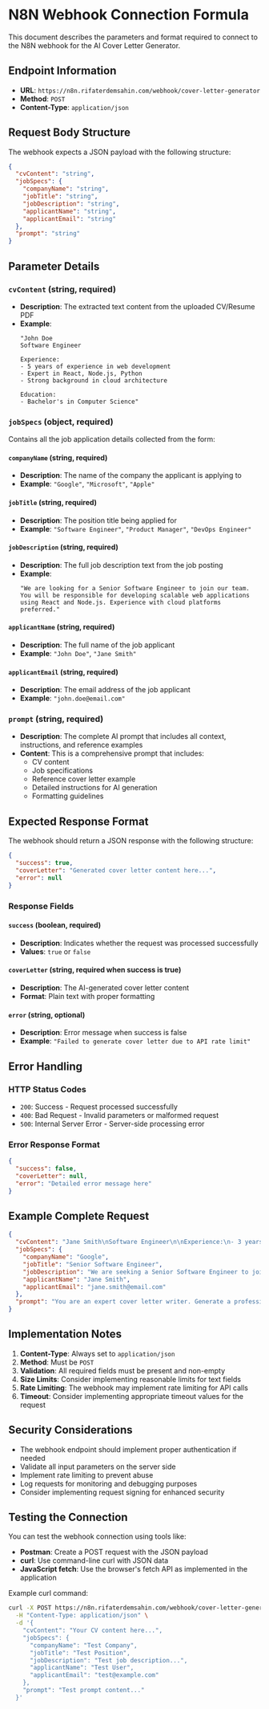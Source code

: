 # N8N Webhook Connection Formula

This document describes the parameters and format required to connect to the N8N webhook for the AI Cover Letter Generator.

## Endpoint Information

- **URL**: `https://n8n.rifaterdemsahin.com/webhook/cover-letter-generator`
- **Method**: `POST`
- **Content-Type**: `application/json`

## Request Body Structure

The webhook expects a JSON payload with the following structure:

```json
{
  "cvContent": "string",
  "jobSpecs": {
    "companyName": "string",
    "jobTitle": "string", 
    "jobDescription": "string",
    "applicantName": "string",
    "applicantEmail": "string"
  },
  "prompt": "string"
}
```

## Parameter Details

### `cvContent` (string, required)
- **Description**: The extracted text content from the uploaded CV/Resume PDF
- **Example**: 
  ```
  "John Doe
  Software Engineer
  
  Experience:
  - 5 years of experience in web development
  - Expert in React, Node.js, Python
  - Strong background in cloud architecture
  
  Education:
  - Bachelor's in Computer Science"
  ```

### `jobSpecs` (object, required)
Contains all the job application details collected from the form:

#### `companyName` (string, required)
- **Description**: The name of the company the applicant is applying to
- **Example**: `"Google"`, `"Microsoft"`, `"Apple"`

#### `jobTitle` (string, required)
- **Description**: The position title being applied for
- **Example**: `"Software Engineer"`, `"Product Manager"`, `"DevOps Engineer"`

#### `jobDescription` (string, required)
- **Description**: The full job description text from the job posting
- **Example**: 
  ```
  "We are looking for a Senior Software Engineer to join our team. 
  You will be responsible for developing scalable web applications 
  using React and Node.js. Experience with cloud platforms preferred."
  ```

#### `applicantName` (string, required)
- **Description**: The full name of the job applicant
- **Example**: `"John Doe"`, `"Jane Smith"`

#### `applicantEmail` (string, required)
- **Description**: The email address of the job applicant
- **Example**: `"john.doe@email.com"`

### `prompt` (string, required)
- **Description**: The complete AI prompt that includes all context, instructions, and reference examples
- **Content**: This is a comprehensive prompt that includes:
  - CV content
  - Job specifications
  - Reference cover letter example
  - Detailed instructions for AI generation
  - Formatting guidelines

## Expected Response Format

The webhook should return a JSON response with the following structure:

```json
{
  "success": true,
  "coverLetter": "Generated cover letter content here...",
  "error": null
}
```

### Response Fields

#### `success` (boolean, required)
- **Description**: Indicates whether the request was processed successfully
- **Values**: `true` or `false`

#### `coverLetter` (string, required when success is true)
- **Description**: The AI-generated cover letter content
- **Format**: Plain text with proper formatting

#### `error` (string, optional)
- **Description**: Error message when success is false
- **Example**: `"Failed to generate cover letter due to API rate limit"`

## Error Handling

### HTTP Status Codes
- `200`: Success - Request processed successfully
- `400`: Bad Request - Invalid parameters or malformed request
- `500`: Internal Server Error - Server-side processing error

### Error Response Format
```json
{
  "success": false,
  "coverLetter": null,
  "error": "Detailed error message here"
}
```

## Example Complete Request

```json
{
  "cvContent": "Jane Smith\nSoftware Engineer\n\nExperience:\n- 3 years full-stack development\n- React, Node.js, PostgreSQL\n- AWS cloud experience\n\nEducation:\n- BS Computer Science, MIT",
  "jobSpecs": {
    "companyName": "Google",
    "jobTitle": "Senior Software Engineer",
    "jobDescription": "We are seeking a Senior Software Engineer to join our team. You will work on large-scale distributed systems, collaborate with cross-functional teams, and contribute to Google's core products. Requirements: 5+ years experience, strong programming skills, cloud experience preferred.",
    "applicantName": "Jane Smith",
    "applicantEmail": "jane.smith@email.com"
  },
  "prompt": "You are an expert cover letter writer. Generate a professional, personalized cover letter based on the following information:\n\nCANDIDATE CV:\nJane Smith\nSoftware Engineer\n\nExperience:\n- 3 years full-stack development\n- React, Node.js, PostgreSQL\n- AWS cloud experience\n\nEducation:\n- BS Computer Science, MIT\n\nJOB APPLICATION DETAILS:\n- Company: Google\n- Position: Senior Software Engineer\n- Job Description: We are seeking a Senior Software Engineer...\n- Applicant Name: Jane Smith\n- Applicant Email: jane.smith@email.com\n\n[Additional prompt instructions continue...]"
}
```

## Implementation Notes

1. **Content-Type**: Always set to `application/json`
2. **Method**: Must be `POST`
3. **Validation**: All required fields must be present and non-empty
4. **Size Limits**: Consider implementing reasonable limits for text fields
5. **Rate Limiting**: The webhook may implement rate limiting for API calls
6. **Timeout**: Consider implementing appropriate timeout values for the request

## Security Considerations

- The webhook endpoint should implement proper authentication if needed
- Validate all input parameters on the server side
- Implement rate limiting to prevent abuse
- Log requests for monitoring and debugging purposes
- Consider implementing request signing for enhanced security

## Testing the Connection

You can test the webhook connection using tools like:
- **Postman**: Create a POST request with the JSON payload
- **curl**: Use command-line curl with JSON data
- **JavaScript fetch**: Use the browser's fetch API as implemented in the application

Example curl command:
```bash
curl -X POST https://n8n.rifaterdemsahin.com/webhook/cover-letter-generator \
  -H "Content-Type: application/json" \
  -d '{
    "cvContent": "Your CV content here...",
    "jobSpecs": {
      "companyName": "Test Company",
      "jobTitle": "Test Position",
      "jobDescription": "Test job description...",
      "applicantName": "Test User",
      "applicantEmail": "test@example.com"
    },
    "prompt": "Test prompt content..."
  }'
```
